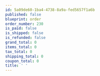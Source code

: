 ```yaml
---
id: 5a09de60-1ba4-4738-8a9a-fed5657f1a6b
published: false
blueprint: order
order_number: 230
is_paid: false
is_shipped: false
is_refunded: false
grand_total: 0
items_total: 0
tax_total: 0
shipping_total: 0
coupon_total: 0
title: ' '
---
```

